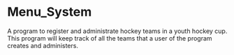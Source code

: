 # Menu_System
A program to register and administrate hockey teams in a youth hockey cup. This program will keep track of all the teams that a user of the program creates and administers.

